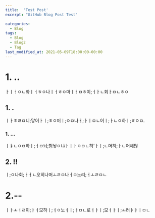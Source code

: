```yaml
---
title:  'Test Post'
excerpt: "GitHub Blog Post Test"

categories:
  - Blog
tags:
  - Blog
  - Blog2
  - Tag
last_modified_at: 2021-05-09T18:00:00-00:00
---
```

# 1. ..
ㅏㅣㅓㅇㄴ화ㅣㅓㅎㅇ나ㅣㅓㅎㅇ마ㅣㅓㅁㅎ이;ㅓㅏㄴ회ㅏㅁㄴㅎㅇ
## 1. .
ㅣㅏㅎㄹㅁ니;맣어ㅏㅣ;ㅎㅇ머ㅣ;ㅇㅁ나ㅓ;ㅏㅣㅁㄴ어ㅣ;ㅏㄴㅇ하ㅣ;ㅎㅇㅁ.
### 1. ...
ㅣㅑㄴㅇㅁ하ㅣ;ㅓㅁ뇌;험뇧ㅇ냐ㅏㅣㅏㅇㅁㄴ허'ㅏㅣ;ㄴ머히;ㅏㄴ어헤먾
## 2. !!
ㅣ;ㅇ나회;ㅏㅓㄴ오히나머ㅗㄹㅁ나ㅓㅁ노리;ㅓㅗㄹㅁㄴ
# 2.--
ㅣㅏㅗㅓㄹ이;ㅏㅓ모하ㅣ;ㅓㅇ노ㅓㅣ;ㅏㅁㄴ로ㅓㅏㅣ;모ㅓㅏㅣ;ㅗ러ㅑㅏㅣㅁㄴ
